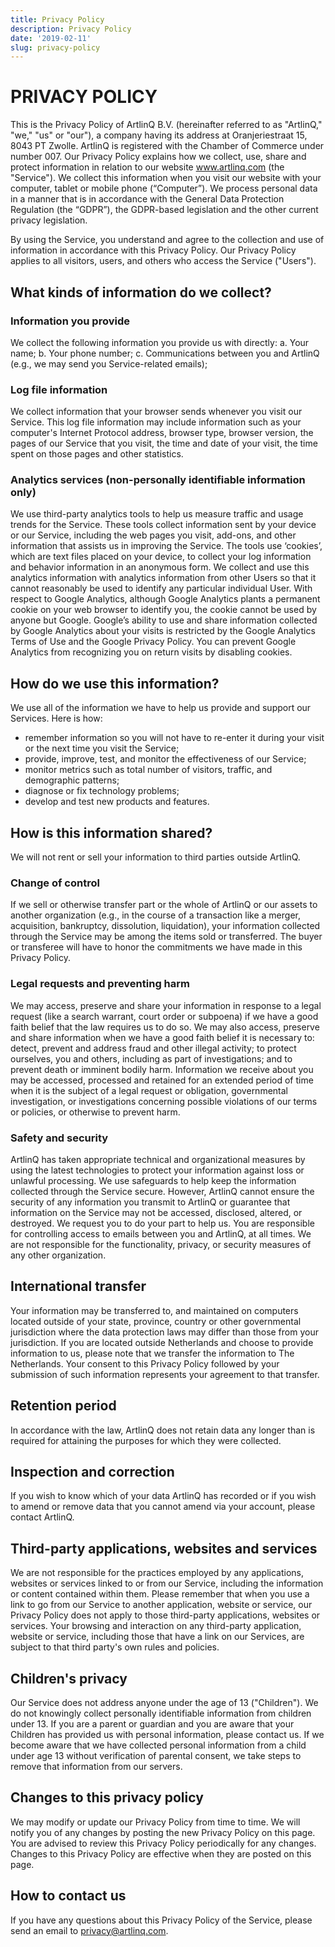 ```yaml
---
title: Privacy Policy
description: Privacy Policy
date: '2019-02-11'
slug: privacy-policy
---
```

# PRIVACY POLICY

This is the Privacy Policy of ArtlinQ B.V. (hereinafter referred to as "ArtlinQ," "we," "us" or "our"), a company having its address at Oranjeriestraat 15, 8043 PT Zwolle. ArtlinQ is registered with the Chamber of Commerce under number 007. Our Privacy Policy explains how we collect, use, share and protect information in relation to our website www.artlinq.com (the "Service"). We collect this information when you visit our website with your computer, tablet or mobile phone (“Computer”). We process personal data in a manner that is in accordance with the General Data Protection Regulation (the “GDPR”), the GDPR-based legislation and the other current privacy legislation. 

By using the Service, you understand and agree to the collection and use of information in accordance with this Privacy Policy. Our Privacy Policy applies to all visitors, users, and others who access the Service ("Users").

## What kinds of information do we collect?

### Information you provide

We collect the following information you provide us with directly:
a.	Your name;
b.	Your phone number;
c.	Communications between you and ArtlinQ (e.g., we may send you Service-related emails);

### Log file information

We collect information that your browser sends whenever you visit our Service. This log file information may include information such as your computer's Internet Protocol address, browser type, browser version, the pages of our Service that you visit, the time and date of your visit, the time spent on those pages and other statistics.

### Analytics services (non-personally identifiable information only)

We use third-party analytics tools to help us measure traffic and usage trends for the Service. These tools collect information sent by your device or our Service, including the web pages you visit, add-ons, and other information that assists us in improving the Service. The tools use ‘cookies’, which are text files placed on your device, to collect your log information and behavior information in an anonymous form. We collect and use this analytics information with analytics information from other Users so that it cannot reasonably be used to identify any particular individual User. With respect to Google Analytics, although Google Analytics plants a permanent cookie on your web browser to identify you, the cookie cannot be used by anyone but Google. Google’s ability to use and share information collected by Google Analytics about your visits is restricted by the Google Analytics Terms of Use and the Google Privacy Policy. You can prevent Google Analytics from recognizing you on return visits by disabling cookies.

## How do we use this information?

We use all of the information we have to help us provide and support our Services. Here is how:
- remember information so you will not have to re-enter it during your visit or the next time you visit the Service;
- provide, improve, test, and monitor the effectiveness of our Service;
- monitor metrics such as total number of visitors, traffic, and demographic patterns;
- diagnose or fix technology problems; 
- develop and test new products and features.

## How is this information shared?

We will not rent or sell your information to third parties outside ArtlinQ.

### Change of control

If we sell or otherwise transfer part or the whole of ArtlinQ or our assets to another organization (e.g., in the course of a transaction like a merger, acquisition, bankruptcy, dissolution, liquidation), your information collected through the Service may be among the items sold or transferred. The buyer or transferee will have to honor the commitments we have made in this Privacy Policy.

### Legal requests and preventing harm

We may access, preserve and share your information in response to a legal request (like a search warrant, court order or subpoena) if we have a good faith belief that the law requires us to do so. We may also access, preserve and share information when we have a good faith belief it is necessary to: detect, prevent and address fraud and other illegal activity; to protect ourselves, you and others, including as part of investigations; and to prevent death or imminent bodily harm. Information we receive about you may be accessed, processed and retained for an extended period of time when it is the subject of a legal request or obligation, governmental investigation, or investigations concerning possible violations of our terms or policies, or otherwise to prevent harm.
    

### Safety and security

ArtlinQ has taken appropriate technical and organizational measures by using the latest technologies to protect your information against loss or unlawful processing. We use safeguards to help keep the information collected through the Service secure. However, ArtlinQ cannot ensure the security of any information you transmit to ArtlinQ or guarantee that information on the Service may not be accessed, disclosed, altered, or destroyed. We request you to do your part to help us. You are responsible for controlling access to emails between you and ArtlinQ, at all times. We are not responsible for the functionality, privacy, or security measures of any other organization.

## International transfer

Your information may be transferred to, and maintained on computers located outside of your state, province, country or other governmental jurisdiction where the data protection laws may differ than those from your jurisdiction. If you are located outside Netherlands and choose to provide information to us, please note that we transfer the information to The Netherlands. Your consent to this Privacy Policy followed by your submission of such information represents your agreement to that transfer. 

## Retention period

In accordance with the law, ArtlinQ does not retain data any longer than is required for attaining the purposes for which they were collected.

## Inspection and correction

If you wish to know which of your data ArtlinQ has recorded or if you wish to amend or remove data that you cannot amend via your account, please contact ArtlinQ. 

## Third-party applications, websites and services

We are not responsible for the practices employed by any applications, websites or services linked to or from our Service, including the information or content contained within them. Please remember that when you use a link to go from our Service to another application, website or service, our Privacy Policy does not apply to those third-party applications, websites or services. Your browsing and interaction on any third-party application, website or service, including those that have a link on our Services, are subject to that third party's own rules and policies.

## Children's privacy

Our Service does not address anyone under the age of 13 ("Children"). We do not knowingly collect personally identifiable information from children under 13. If you are a parent or guardian and you are aware that your Children has provided us with personal information, please contact us. If we become aware that we have collected personal information from a child under age 13 without verification of parental consent, we take steps to remove that information from our servers.

## Changes to this privacy policy

We may modify or update our Privacy Policy from time to time. We will notify you of any changes by posting the new Privacy Policy on this page. You are advised to review this Privacy Policy periodically for any changes. Changes to this Privacy Policy are effective when they are posted on this page.

## How to contact us

If you have any questions about this Privacy Policy of the Service, please send an email to privacy@artlinq.com.
